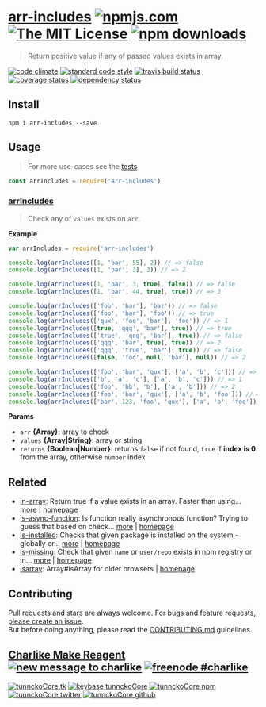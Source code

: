 # [arr-includes][author-www-url] [![npmjs.com][npmjs-img]][npmjs-url] [![The MIT License][license-img]][license-url] [![npm downloads][downloads-img]][downloads-url] 

> Return positive value if any of passed values exists in array.

[![code climate][codeclimate-img]][codeclimate-url] [![standard code style][standard-img]][standard-url] [![travis build status][travis-img]][travis-url] [![coverage status][coveralls-img]][coveralls-url] [![dependency status][david-img]][david-url]

## Install

```
npm i arr-includes --save
```

## Usage
> For more use-cases see the [tests](./test.js)

```js
const arrIncludes = require('arr-includes')
```

### [arrIncludes](index.js#L49)
> Check any of `values` exists on `arr`.

**Example**

```js
var arrIncludes = require('arr-includes')

console.log(arrIncludes([1, 'bar', 55], 2)) // => false
console.log(arrIncludes([1, 'bar', 3], 3)) // => 2

console.log(arrIncludes([1, 'bar', 3, true], false)) // => false
console.log(arrIncludes([1, 'bar', 44, true], true)) // => 3

console.log(arrIncludes(['foo', 'bar'], 'baz')) // => false
console.log(arrIncludes(['foo', 'bar'], 'foo')) // => true
console.log(arrIncludes(['qux', 'foo', 'bar'], 'foo')) // => 1
console.log(arrIncludes([true, 'qqq', 'bar'], true)) // => true
console.log(arrIncludes(['true', 'qqq', 'bar'], true)) // => false
console.log(arrIncludes(['qqq', 'bar', true], true)) // => 2
console.log(arrIncludes(['qqq', 'true', 'bar'], true)) // => false
console.log(arrIncludes([false, 'foo', null, 'bar'], null)) // => 2

console.log(arrIncludes(['foo', 'bar', 'qux'], ['a', 'b', 'c'])) // => false
console.log(arrIncludes(['b', 'a', 'c'], ['a', 'b', 'c'])) // => 1
console.log(arrIncludes(['foo', 'bb', 'b'], ['a', 'b'])) // => 2
console.log(arrIncludes(['foo', 'bar', 'qux'], ['a', 'b', 'foo'])) // => true
console.log(arrIncludes(['bar', 123, 'foo', 'qux'], ['a', 'b', 'foo'])) // => 2
```

**Params**

* `arr` **{Array}**: array to check    
* `values` **{Array|String}**: array or string    
* `returns` **{Boolean|Number}**: returns `false` if not found, `true` if **index is 0** from the array, otherwise `number` index  

## Related
- [in-array](https://www.npmjs.com/package/in-array): Return true if a value exists in an array. Faster than using… [more](https://github.com/jonschlinkert/in-array) | [homepage](https://github.com/jonschlinkert/in-array "Return true if a value exists in an array. Faster than using indexOf and won't blow up on null values.")
- [is-async-function](https://www.npmjs.com/package/is-async-function): Is function really asynchronous function? Trying to guess that based on check… [more](https://github.com/tunnckocore/is-async-function#readme) | [homepage](https://github.com/tunnckocore/is-async-function#readme "Is function really asynchronous function? Trying to guess that based on check if [common-callback-names][] exists as function arguments names or you can pass your custom.")
- [is-installed](https://www.npmjs.com/package/is-installed): Checks that given package is installed on the system - globally or… [more](https://github.com/tunnckoCore/is-installed#readme) | [homepage](https://github.com/tunnckoCore/is-installed#readme "Checks that given package is installed on the system - globally or locally.")
- [is-missing](https://www.npmjs.com/package/is-missing): Check that given `name` or `user/repo` exists in npm registry or in… [more](https://github.com/tunnckocore/is-missing#readme) | [homepage](https://github.com/tunnckocore/is-missing#readme "Check that given `name` or `user/repo` exists in npm registry or in github as user repository.")
- [isarray](https://www.npmjs.com/package/isarray): Array#isArray for older browsers | [homepage](https://github.com/juliangruber/isarray "Array#isArray for older browsers")

## Contributing
Pull requests and stars are always welcome. For bugs and feature requests, [please create an issue](https://github.com/tunnckoCore/arr-includes/issues/new).  
But before doing anything, please read the [CONTRIBUTING.md](./CONTRIBUTING.md) guidelines.

## [Charlike Make Reagent](http://j.mp/1stW47C) [![new message to charlike][new-message-img]][new-message-url] [![freenode #charlike][freenode-img]][freenode-url]

[![tunnckoCore.tk][author-www-img]][author-www-url] [![keybase tunnckoCore][keybase-img]][keybase-url] [![tunnckoCore npm][author-npm-img]][author-npm-url] [![tunnckoCore twitter][author-twitter-img]][author-twitter-url] [![tunnckoCore github][author-github-img]][author-github-url]

[in-array]: https://github.com/jonschlinkert/in-array

[npmjs-url]: https://www.npmjs.com/package/arr-includes
[npmjs-img]: https://img.shields.io/npm/v/arr-includes.svg?label=arr-includes

[license-url]: https://github.com/tunnckoCore/arr-includes/blob/master/LICENSE
[license-img]: https://img.shields.io/npm/l/arr-includes.svg

[downloads-url]: https://www.npmjs.com/package/arr-includes
[downloads-img]: https://img.shields.io/npm/dm/arr-includes.svg

[codeclimate-url]: https://codeclimate.com/github/tunnckoCore/arr-includes
[codeclimate-img]: https://img.shields.io/codeclimate/github/tunnckoCore/arr-includes.svg

[travis-url]: https://travis-ci.org/tunnckoCore/arr-includes
[travis-img]: https://img.shields.io/travis/tunnckoCore/arr-includes/master.svg

[coveralls-url]: https://coveralls.io/r/tunnckoCore/arr-includes
[coveralls-img]: https://img.shields.io/coveralls/tunnckoCore/arr-includes.svg

[david-url]: https://david-dm.org/tunnckoCore/arr-includes
[david-img]: https://img.shields.io/david/tunnckoCore/arr-includes.svg

[standard-url]: https://github.com/feross/standard
[standard-img]: https://img.shields.io/badge/code%20style-standard-brightgreen.svg

[author-www-url]: http://www.tunnckocore.tk
[author-www-img]: https://img.shields.io/badge/www-tunnckocore.tk-fe7d37.svg

[keybase-url]: https://keybase.io/tunnckocore
[keybase-img]: https://img.shields.io/badge/keybase-tunnckocore-8a7967.svg

[author-npm-url]: https://www.npmjs.com/~tunnckocore
[author-npm-img]: https://img.shields.io/badge/npm-~tunnckocore-cb3837.svg

[author-twitter-url]: https://twitter.com/tunnckoCore
[author-twitter-img]: https://img.shields.io/badge/twitter-@tunnckoCore-55acee.svg

[author-github-url]: https://github.com/tunnckoCore
[author-github-img]: https://img.shields.io/badge/github-@tunnckoCore-4183c4.svg

[freenode-url]: http://webchat.freenode.net/?channels=charlike
[freenode-img]: https://img.shields.io/badge/freenode-%23charlike-5654a4.svg

[new-message-url]: https://github.com/tunnckoCore/ama
[new-message-img]: https://img.shields.io/badge/ask%20me-anything-green.svg

[common-callback-names]: https://github.com/tunnckocore/common-callback-names